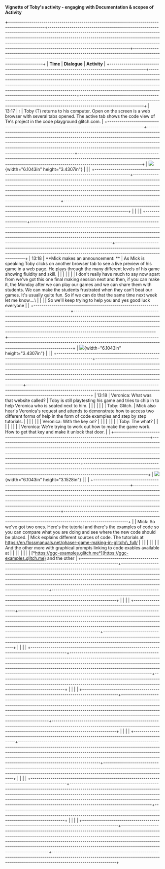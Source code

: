 **Vignette of Toby's activity - engaging with Documentation & scopes of Activity**

+------------------------------------------------------------------------------------------------+-----------------------------------------------------------------------------------------------------------------------------------------------------------------------------------------------------------------------------------------------------------------------------------------------------------------------------------------------------------------+--------------------------------------------------------------------------------------------------------------------------------------------------------------------------------------------+
| **Time**                                                                                       | **Dialogue**                                                                                                                                                                                                                                                                                                                                                    | **Activity**                                                                                                                                                                               |
+------------------------------------------------------------------------------------------------+-----------------------------------------------------------------------------------------------------------------------------------------------------------------------------------------------------------------------------------------------------------------------------------------------------------------------------------------------------------------+--------------------------------------------------------------------------------------------------------------------------------------------------------------------------------------------+
| 13:17                                                                                          | :                                                                                                                                                                                                                                                                                                                                                               | Toby (T) returns to his computer. Open on the screen is a web browser with several tabs opened. The active tab shows the code view of Te's project in the code playground glitch.com.      |
+------------------------------------------------------------------------------------------------+-----------------------------------------------------------------------------------------------------------------------------------------------------------------------------------------------------------------------------------------------------------------------------------------------------------------------------------------------------------------+--------------------------------------------------------------------------------------------------------------------------------------------------------------------------------------------+
| ![](Pictures/10000000000005560000030062FAE9B3D005B81B.png){width="6.1043in" height="3.4307in"} |                                                                                                                                                                                                                                                                                                                                                                 |                                                                                                                                                                                            |
+------------------------------------------------------------------------------------------------+-----------------------------------------------------------------------------------------------------------------------------------------------------------------------------------------------------------------------------------------------------------------------------------------------------------------------------------------------------------------+--------------------------------------------------------------------------------------------------------------------------------------------------------------------------------------------+
|                                                                                                |                                                                                                                                                                                                                                                                                                                                                                 |                                                                                                                                                                                            |
+------------------------------------------------------------------------------------------------+-----------------------------------------------------------------------------------------------------------------------------------------------------------------------------------------------------------------------------------------------------------------------------------------------------------------------------------------------------------------+--------------------------------------------------------------------------------------------------------------------------------------------------------------------------------------------+
| 13:18                                                                                          | **Mick makes an announcement: **                                                                                                                                                                                                                                                                                                                                | As Mick is speaking Toby clicks on another browser tab to see a live preview of his game in a web page. He plays through the many different levels of his game showing fluidity and skill. |
|                                                                                                |                                                                                                                                                                                                                                                                                                                                                                 |                                                                                                                                                                                            |
|                                                                                                | I don't really have much to say now apart from we've got this one final making session next and then, if you can make it, the Monday after we can play our games and we can share them with students. We can make the students frustrated when they can't beat our games. It's usually quite fun. So if we can do that the same time next week let me know....\ |                                                                                                                                                                                            |
|                                                                                                | So we'll keep trying to help you and yes good luck everyone                                                                                                                                                                                                                                                                                                     |                                                                                                                                                                                            |
+------------------------------------------------------------------------------------------------+-----------------------------------------------------------------------------------------------------------------------------------------------------------------------------------------------------------------------------------------------------------------------------------------------------------------------------------------------------------------+--------------------------------------------------------------------------------------------------------------------------------------------------------------------------------------------+
| ![](Pictures/100000000000055600000300213CD0908DE43E33.png){width="6.1043in" height="3.4307in"} |                                                                                                                                                                                                                                                                                                                                                                 |                                                                                                                                                                                            |
+------------------------------------------------------------------------------------------------+-----------------------------------------------------------------------------------------------------------------------------------------------------------------------------------------------------------------------------------------------------------------------------------------------------------------------------------------------------------------+--------------------------------------------------------------------------------------------------------------------------------------------------------------------------------------------+
| 13:18                                                                                          | Veronica: What was that website called?                                                                                                                                                                                                                                                                                                                         | Toby is still playtesting his game and tries to chip in to help Veronica who is seated next to him.                                                                                        |
|                                                                                                |                                                                                                                                                                                                                                                                                                                                                                 |                                                                                                                                                                                            |
|                                                                                                | Toby: Glitch.                                                                                                                                                                                                                                                                                                                                                   | Mick also hear's Veronica's request and attends to demonstrate how to access two different forms of help in the form of code examples and step by step tutorials.                          |
|                                                                                                |                                                                                                                                                                                                                                                                                                                                                                 |                                                                                                                                                                                            |
|                                                                                                | Veronica: With the key on?                                                                                                                                                                                                                                                                                                                                      |                                                                                                                                                                                            |
|                                                                                                |                                                                                                                                                                                                                                                                                                                                                                 |                                                                                                                                                                                            |
|                                                                                                | Toby: The what?                                                                                                                                                                                                                                                                                                                                                 |                                                                                                                                                                                            |
|                                                                                                |                                                                                                                                                                                                                                                                                                                                                                 |                                                                                                                                                                                            |
|                                                                                                | Veronica: We're trying to work out how to make the game work. How to get that key and make it unlock that door.                                                                                                                                                                                                                                                 |                                                                                                                                                                                            |
+------------------------------------------------------------------------------------------------+-----------------------------------------------------------------------------------------------------------------------------------------------------------------------------------------------------------------------------------------------------------------------------------------------------------------------------------------------------------------+--------------------------------------------------------------------------------------------------------------------------------------------------------------------------------------------+
| ![](Pictures/10000000000003B8000001EC0B3D009D5007A55F.png){width="6.1043in" height="3.1528in"} |                                                                                                                                                                                                                                                                                                                                                                 |                                                                                                                                                                                            |
+------------------------------------------------------------------------------------------------+-----------------------------------------------------------------------------------------------------------------------------------------------------------------------------------------------------------------------------------------------------------------------------------------------------------------------------------------------------------------+--------------------------------------------------------------------------------------------------------------------------------------------------------------------------------------------+
|                                                                                                | Mick: So we've got two ones. Here's the tutorial and there's the examples of code so you can compare what you are doing and see where the new code should be placed.                                                                                                                                                                                            | Mick explains different sources of code. The tutorials at https://en.flossmanuals.net/phaser-game-making-in-glitch/\_full/                                                                 |
|                                                                                                |                                                                                                                                                                                                                                                                                                                                                                 |                                                                                                                                                                                            |
|                                                                                                |                                                                                                                                                                                                                                                                                                                                                                 | And the other more with graphical prompts linking to code exables available at                                                                                                             |
|                                                                                                |                                                                                                                                                                                                                                                                                                                                                                 |                                                                                                                                                                                            |
|                                                                                                |                                                                                                                                                                                                                                                                                                                                                                 | [*https://ggc-examples.glitch.me*](https://ggc-examples.glitch.me) and the other                                                                                                           |
+------------------------------------------------------------------------------------------------+-----------------------------------------------------------------------------------------------------------------------------------------------------------------------------------------------------------------------------------------------------------------------------------------------------------------------------------------------------------------+--------------------------------------------------------------------------------------------------------------------------------------------------------------------------------------------+
|                                                                                                |                                                                                                                                                                                                                                                                                                                                                                 |                                                                                                                                                                                            |
+------------------------------------------------------------------------------------------------+-----------------------------------------------------------------------------------------------------------------------------------------------------------------------------------------------------------------------------------------------------------------------------------------------------------------------------------------------------------------+--------------------------------------------------------------------------------------------------------------------------------------------------------------------------------------------+
|                                                                                                |                                                                                                                                                                                                                                                                                                                                                                 |                                                                                                                                                                                            |
+------------------------------------------------------------------------------------------------+-----------------------------------------------------------------------------------------------------------------------------------------------------------------------------------------------------------------------------------------------------------------------------------------------------------------------------------------------------------------+--------------------------------------------------------------------------------------------------------------------------------------------------------------------------------------------+
|                                                                                                |                                                                                                                                                                                                                                                                                                                                                                 |                                                                                                                                                                                            |
+------------------------------------------------------------------------------------------------+-----------------------------------------------------------------------------------------------------------------------------------------------------------------------------------------------------------------------------------------------------------------------------------------------------------------------------------------------------------------+--------------------------------------------------------------------------------------------------------------------------------------------------------------------------------------------+
|                                                                                                |                                                                                                                                                                                                                                                                                                                                                                 |                                                                                                                                                                                            |
+------------------------------------------------------------------------------------------------+-----------------------------------------------------------------------------------------------------------------------------------------------------------------------------------------------------------------------------------------------------------------------------------------------------------------------------------------------------------------+--------------------------------------------------------------------------------------------------------------------------------------------------------------------------------------------+
|                                                                                                |                                                                                                                                                                                                                                                                                                                                                                 |                                                                                                                                                                                            |
+------------------------------------------------------------------------------------------------+-----------------------------------------------------------------------------------------------------------------------------------------------------------------------------------------------------------------------------------------------------------------------------------------------------------------------------------------------------------------+--------------------------------------------------------------------------------------------------------------------------------------------------------------------------------------------+
|                                                                                                |                                                                                                                                                                                                                                                                                                                                                                 |                                                                                                                                                                                            |
+------------------------------------------------------------------------------------------------+-----------------------------------------------------------------------------------------------------------------------------------------------------------------------------------------------------------------------------------------------------------------------------------------------------------------------------------------------------------------+--------------------------------------------------------------------------------------------------------------------------------------------------------------------------------------------+
